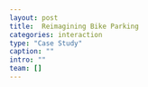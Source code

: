 ```yaml
---
layout: post
title:  Reimagining Bike Parking
categories: interaction
type: "Case Study"
caption: ""
intro: ""
team: []
---
```

